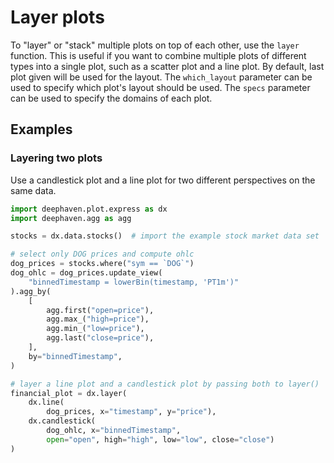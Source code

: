 # Layer plots

To "layer" or "stack" multiple plots on top of each other, use the `layer` function. This is useful if you want to combine multiple plots of different types into a single plot, such as a scatter plot and a line plot. By default, last plot given will be used for the layout. The `which_layout` parameter can be used to specify which plot's layout should be used. The `specs` parameter can be used to specify the domains of each plot.

## Examples

### Layering two plots

Use a candlestick plot and a line plot for two different perspectives on the same data.

```python order=financial_plot,dog_prices,dog_ohlc,stocks
import deephaven.plot.express as dx
import deephaven.agg as agg

stocks = dx.data.stocks()  # import the example stock market data set

# select only DOG prices and compute ohlc
dog_prices = stocks.where("sym == `DOG`")
dog_ohlc = dog_prices.update_view(
    "binnedTimestamp = lowerBin(timestamp, 'PT1m')"
).agg_by(
    [
        agg.first("open=price"),
        agg.max_("high=price"),
        agg.min_("low=price"),
        agg.last("close=price"),
    ],
    by="binnedTimestamp",
)

# layer a line plot and a candlestick plot by passing both to layer()
financial_plot = dx.layer(
    dx.line(
        dog_prices, x="timestamp", y="price"),
    dx.candlestick(
        dog_ohlc, x="binnedTimestamp",
        open="open", high="high", low="low", close="close")
)
```
